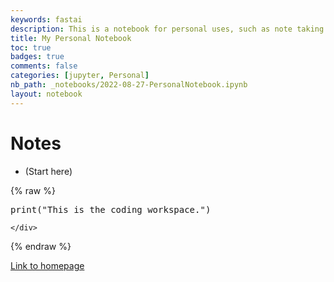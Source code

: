 ```yaml
---
keywords: fastai
description: This is a notebook for personal uses, such as note taking.
title: My Personal Notebook
toc: true 
badges: true
comments: false
categories: [jupyter, Personal]
nb_path: _notebooks/2022-08-27-PersonalNotebook.ipynb
layout: notebook
---
```


<!--
#################################################
### THIS FILE WAS AUTOGENERATED! DO NOT EDIT! ###
#################################################
# file to edit: _notebooks/2022-08-27-PersonalNotebook.ipynb
-->

<div class="container" id="notebook-container">
        
<div class="cell border-box-sizing text_cell rendered"><div class="inner_cell">
<div class="text_cell_render border-box-sizing rendered_html">
<h1 id="Notes">Notes<a class="anchor-link" href="#Notes"> </a></h1><ul>
<li>(Start here)</li>
</ul>

</div>
</div>
</div>
    {% raw %}
    
<div class="cell border-box-sizing code_cell rendered">
<div class="input">

<div class="inner_cell">
    <div class="input_area">
<div class=" highlight hl-python"><pre><span></span><span class="nb">print</span><span class="p">(</span><span class="s2">&quot;This is the coding workspace.&quot;</span><span class="p">)</span>
</pre></div>

    </div>
</div>
</div>

</div>
    {% endraw %}

<div class="cell border-box-sizing text_cell rendered"><div class="inner_cell">
<div class="text_cell_render border-box-sizing rendered_html">
<p><a href="https://a1234l.github.io/VSCode-Fastpages/">Link to homepage</a></p>

</div>
</div>
</div>
</div>
 

